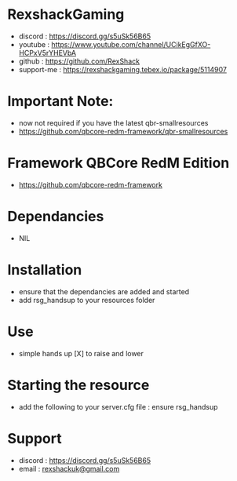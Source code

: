 # RexshackGaming
- discord : https://discord.gg/s5uSk56B65
- youtube : https://www.youtube.com/channel/UCikEgGfXO-HCPxV5rYHEVbA
- github : https://github.com/RexShack
- support-me : https://rexshackgaming.tebex.io/package/5114907

# Important Note:
- now not required if you have the latest qbr-smallresources
- https://github.com/qbcore-redm-framework/qbr-smallresources

# Framework QBCore RedM Edition
- https://github.com/qbcore-redm-framework

# Dependancies
- NIL

# Installation
- ensure that the dependancies are added and started
- add rsg_handsup to your resources folder

# Use
- simple hands up [X] to raise and lower

# Starting the resource
- add the following to your server.cfg file : ensure rsg_handsup

# Support
- discord : https://discord.gg/s5uSk56B65
- email : rexshackuk@gmail.com
